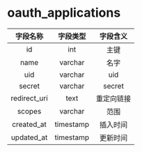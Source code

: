 # oauth_applications

| 字段名称 | 字段类型 | 字段含义 |
| :-----: | :-----: | :-----: 
| id | int | 主键 |
| name | varchar | 名字  |
| uid | varchar | uid |
| secret | varchar | secret |
| redirect_uri | text | 重定向链接  |
| scopes | varchar | 范围 |
| created_at | timestamp | 插入时间 |
| updated_at | timestamp | 更新时间 |


